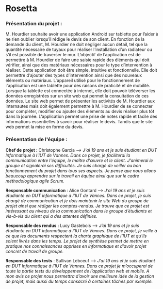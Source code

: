 # Rosetta

### Présentation du projet : 

M. Hourdier souhaite avoir une application Android sur tablette pour l’aider à ne rien oublier lorsqu’il rédige le devis de son client. En fonction de la demande du client, M. Hourdier ne doit négliger aucun détail, tel que la quantité nécessaire de tuyaux pour réaliser l’installation d’un radiateur ou s’il est possible de traverser le mur.
L’objectif de l’application est de permettre à M. Hourdier de faire une saisie rapide des éléments qui doit vérifier, ainsi que des matériaux nécessaires pour le type d’intervention à réaliser. 
Cette application doit être simple, intuitive et fonctionnelle. Elle doit permettre d’ajouter des types d’intervention ainsi que des nouveaux éléments ou matériaux. 
L'appareil utilisé pour le fonctionnement de l'application est une tablette pour des raisons de praticité et de mobilité. Lorsque la tablette est connectée à internet, elle doit pouvoir téléverser les données enregistrées sur un site web qui permet la consultation de ces données. 
Le site web permet de présenter les activités de M. Hourdier aux internautes mais doit également permettre à M. Hourdier de se connecter pour compléter, modifier ou ajouter des éléments au devis réaliser plus tôt dans la journée. 
L’application permet une prise de notes rapide et facile des informations essentielles à savoir pour réaliser le devis. Tandis que le site web permet la mise en forme du devis. 

### Présentation de l'équipe : 

**Chef de projet** : Christophe Garcia
--> _J'ai 19 ans et je suis étudiant en DUT Informatique à l'IUT de Vannes. Dans ce projet, je faciliterai la communication entre l'équipe, le maître d'œuvre et le client. J'animerai le groupe et signalerai ses difficultés. Je suis chargé de veiller au bon fonctionnement du projet dans tous ses aspects. Je pense que nous allons beaucoup apprendre sur le travail en équipe ainsi que sur le cadre méthodologique agile Scrum._

**Responsable communication** : Alice Gontard
--> _J’ai 19 ans et je suis étudiante en DUT informatique à l’IUT de Vannes. Dans ce projet, je suis chargé de communication et je dois maintenir le site Web du groupe de projet ainsi que rédiger les comptes-rendus. Je trouve que ce projet est intéressant au niveau de la communication dans le groupe d’étudiants et vis-à-vis du client qui a des attentes définies._

**Responsable des rendus** : Lucy Gastebois
--> _J’ai 19 ans et je suis étudiante en DUT informatique à l’IUT de Vannes. Dans ce projet, je veille à ce que les documents respectent la charte graphique de l’IUT et qu’ils soient livrés dans les temps. Le projet de synthèse permet de mettre en pratique nos connaissances apprises en informatique et d’avoir projet concret de travail de groupe._

**Responsable des tests** : Sullivan Leboeuf
--> _J’ai 19 ans et je suis étudiant en DUT Informatique à l’IUT de Vannes. Dans ce projet je m’occuperai de toute la partie tests du développement de l’application web et mobile. A mon avis ce projet nous permettra d’avoir une meilleure idée de la gestion de projet, mais aussi du temps consacré à certaines tâches par exemple._